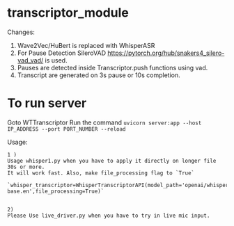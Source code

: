 # transcriptor_module
Changes:

1) Wave2Vec/HuBert is replaced with WhisperASR 
2) For Pause Detection SileroVAD https://pytorch.org/hub/snakers4_silero-vad_vad/
is used.
3) Pauses are detected inside Transcriptor.push functions using vad.
4) Transcript are generated on 3s pause or 10s completion.


# To run server

Goto WTTranscriptor
Run the command ```uvicorn server:app --host IP_ADDRESS --port PORT_NUMBER --reload ```

Usage:

    1 ) 
    Usage whisper1.py when you have to apply it directly on longer file 30s or more.
    It will work fast. Also, make file_processing flag to `True`

    `whisper_transcriptor=WhisperTranscriptorAPI(model_path='openai/whisper-base.en',file_processing=True)`


    2) 
    Please Use live_driver.py when you have to try in live mic input.



 
